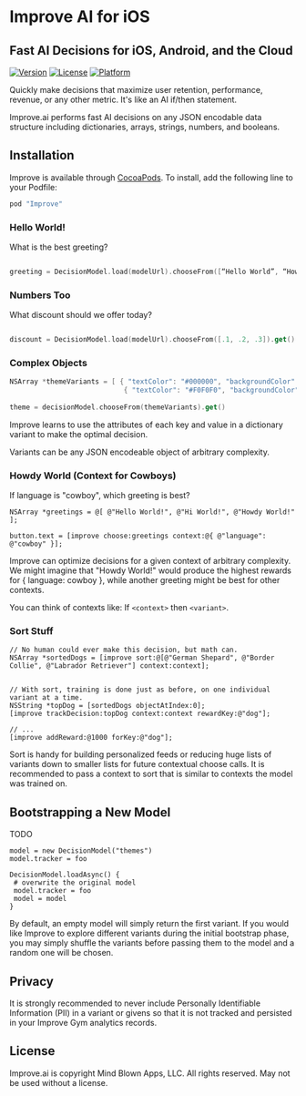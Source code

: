 # Improve AI for iOS

## Fast AI Decisions for iOS, Android, and the Cloud
 
[![Version](https://img.shields.io/cocoapods/v/Improve.svg?style=flat)](http://cocoapods.org/pods/Improve)
[![License](https://img.shields.io/cocoapods/l/Improve.svg?style=flat)](http://cocoapods.org/pods/Improve)
[![Platform](https://img.shields.io/cocoapods/p/Improve.svg?style=flat)](http://cocoapods.org/pods/Improve)

Quickly make decisions that maximize user retention, performance, revenue, or any other metric. It's like an AI if/then statement.

Improve.ai performs fast AI decisions on any JSON encodable data structure including dictionaries, arrays, strings, numbers, and booleans.

## Installation

Improve is available through [CocoaPods](http://cocoapods.org). To install, add the following line to your Podfile:

```ruby
pod "Improve"
```

### Hello World!

What is the best greeting?

```swift

greeting = DecisionModel.load(modelUrl).chooseFrom([“Hello World”, “Howdy World”, “Hi World”]).given({“language”: “cowboy”}).get()
```

### Numbers Too

What discount should we offer today?

```swift

discount = DecisionModel.load(modelUrl).chooseFrom([.1, .2, .3]).get()

```

### Complex Objects

```swift
NSArray *themeVariants = [ { "textColor": "#000000", "backgroundColor": "#ffffff" },
                            { "textColor": "#F0F0F0", "backgroundColor": "#aaaaaa" } ];
                            
theme = decisionModel.chooseFrom(themeVariants).get()

```

Improve learns to use the attributes of each key and value in a dictionary variant to make the optimal decision.  

Variants can be any JSON encodeable object of arbitrary complexity.

### Howdy World (Context for Cowboys)

If language is "cowboy", which greeting is best?

```objc
NSArray *greetings = @[ @"Hello World!", @"Hi World!", @"Howdy World!" ];

button.text = [improve choose:greetings context:@{ @"language": @"cowboy" }];
```

Improve can optimize decisions for a given context of arbitrary complexity. We might imagine that "Howdy World!" would produce the highest rewards for { language: cowboy }, while another greeting might be best for other contexts.

You can think of contexts like: If `<context>` then `<variant>`.
 
 ### Sort Stuff

```objc
// No human could ever make this decision, but math can.
NSArray *sortedDogs = [improve sort:@[@"German Shepard", @"Border Collie", @"Labrador Retriever"] context:context];


// With sort, training is done just as before, on one individual variant at a time.
NSString *topDog = [sortedDogs objectAtIndex:0];
[improve trackDecision:topDog context:context rewardKey:@"dog"];

// ... 
[improve addReward:@1000 forKey:@"dog"];
```

Sort is handy for building personalized feeds or reducing huge lists of variants down to smaller lists for future contextual choose calls.  It is recommended to pass a context to sort that is similar to contexts the model was trained on.

## Bootstrapping a New Model

TODO
```
model = new DecisionModel("themes")
model.tracker = foo

DecisionModel.loadAsync() {
 # overwrite the original model
 model.tracker = foo
 model = model
}
```
By default, an empty model will simply return the first variant.  If you would like Improve to explore different variants during the initial bootstrap phase, you may simply shuffle the variants before passing them to the model and a random one will be chosen.


## Privacy
  
It is strongly recommended to never include Personally Identifiable Information (PII) in a variant or givens so that it is not tracked and persisted in your Improve Gym analytics records.

## License

Improve.ai is copyright Mind Blown Apps, LLC. All rights reserved.  May not be used without a license.

